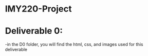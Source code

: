 # IMY220-Project

# Deliverable 0:
-in the D0 folder, you will find the html, css, and images used for this deliverable

